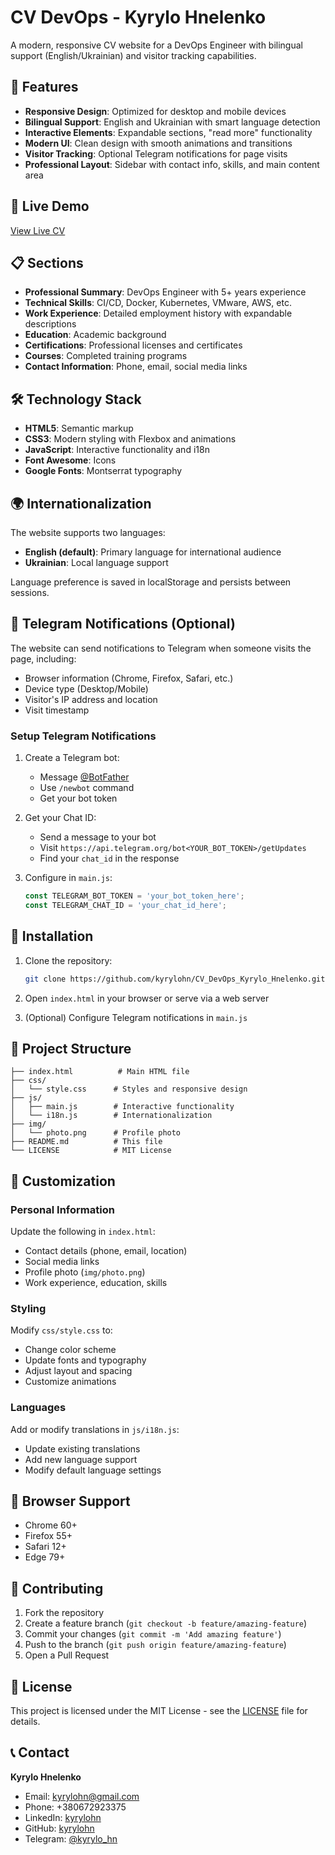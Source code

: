 # CV DevOps - Kyrylo Hnelenko

A modern, responsive CV website for a DevOps Engineer with bilingual support (English/Ukrainian) and visitor tracking capabilities.

## 🌟 Features

- **Responsive Design**: Optimized for desktop and mobile devices
- **Bilingual Support**: English and Ukrainian with smart language detection
- **Interactive Elements**: Expandable sections, "read more" functionality
- **Modern UI**: Clean design with smooth animations and transitions
- **Visitor Tracking**: Optional Telegram notifications for page visits
- **Professional Layout**: Sidebar with contact info, skills, and main content area

## 🚀 Live Demo

[View Live CV](https://github.com/kyrylohn/CV_DevOps_Kyrylo_Hnelenko.git)

## 📋 Sections

- **Professional Summary**: DevOps Engineer with 5+ years experience
- **Technical Skills**: CI/CD, Docker, Kubernetes, VMware, AWS, etc.
- **Work Experience**: Detailed employment history with expandable descriptions
- **Education**: Academic background
- **Certifications**: Professional licenses and certificates
- **Courses**: Completed training programs
- **Contact Information**: Phone, email, social media links

## 🛠️ Technology Stack

- **HTML5**: Semantic markup
- **CSS3**: Modern styling with Flexbox and animations
- **JavaScript**: Interactive functionality and i18n
- **Font Awesome**: Icons
- **Google Fonts**: Montserrat typography

## 🌍 Internationalization

The website supports two languages:
- **English (default)**: Primary language for international audience
- **Ukrainian**: Local language support

Language preference is saved in localStorage and persists between sessions.

## 📱 Telegram Notifications (Optional)

The website can send notifications to Telegram when someone visits the page, including:
- Browser information (Chrome, Firefox, Safari, etc.)
- Device type (Desktop/Mobile)
- Visitor's IP address and location
- Visit timestamp

### Setup Telegram Notifications

1. Create a Telegram bot:
   - Message [@BotFather](https://t.me/BotFather)
   - Use `/newbot` command
   - Get your bot token

2. Get your Chat ID:
   - Send a message to your bot
   - Visit `https://api.telegram.org/bot<YOUR_BOT_TOKEN>/getUpdates`
   - Find your `chat_id` in the response

3. Configure in `main.js`:
   ```javascript
   const TELEGRAM_BOT_TOKEN = 'your_bot_token_here';
   const TELEGRAM_CHAT_ID = 'your_chat_id_here';
   ```

## 🚀 Installation

1. Clone the repository:
   ```bash
   git clone https://github.com/kyrylohn/CV_DevOps_Kyrylo_Hnelenko.git
   ```

2. Open `index.html` in your browser or serve via a web server

3. (Optional) Configure Telegram notifications in `main.js`

## 📁 Project Structure

```
├── index.html          # Main HTML file
├── css/
│   └── style.css      # Styles and responsive design
├── js/
│   ├── main.js        # Interactive functionality
│   └── i18n.js        # Internationalization
├── img/
│   └── photo.png      # Profile photo
├── README.md          # This file
└── LICENSE            # MIT License
```

## 🎨 Customization

### Personal Information
Update the following in `index.html`:
- Contact details (phone, email, location)
- Social media links
- Profile photo (`img/photo.png`)
- Work experience, education, skills

### Styling
Modify `css/style.css` to:
- Change color scheme
- Update fonts and typography
- Adjust layout and spacing
- Customize animations

### Languages
Add or modify translations in `js/i18n.js`:
- Update existing translations
- Add new language support
- Modify default language settings

## 📱 Browser Support

- Chrome 60+
- Firefox 55+
- Safari 12+
- Edge 79+

## 🤝 Contributing

1. Fork the repository
2. Create a feature branch (`git checkout -b feature/amazing-feature`)
3. Commit your changes (`git commit -m 'Add amazing feature'`)
4. Push to the branch (`git push origin feature/amazing-feature`)
5. Open a Pull Request

## 📄 License

This project is licensed under the MIT License - see the [LICENSE](LICENSE) file for details.

## 📞 Contact

**Kyrylo Hnelenko**
- Email: kyrylohn@gmail.com
- Phone: +380672923375
- LinkedIn: [kyrylohn](https://www.linkedin.com/in/kyrylohn)
- GitHub: [kyrylohn](https://github.com/kyrylohn)
- Telegram: [@kyrylo_hn](https://t.me/kyrylo_hn)